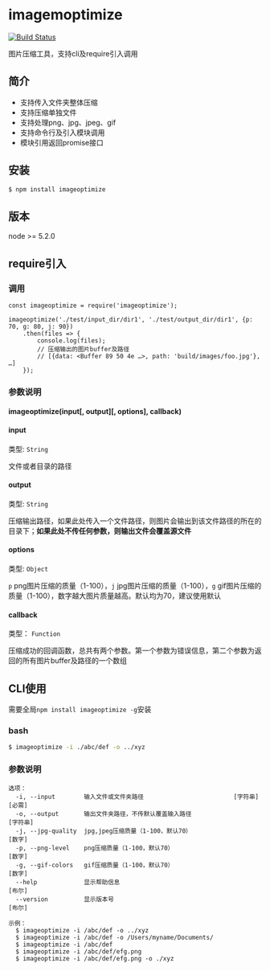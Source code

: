 # imagemoptimize

[![Build Status](https://www.travis-ci.org/izhangxu/image-optimize.svg?branch=master)](https://www.travis-ci.org/izhangxu/image-optimize)

图片压缩工具，支持cli及require引入调用

## 简介
- 支持传入文件夹整体压缩
- 支持压缩单独文件
- 支持处理png、jpg、jpeg、gif
- 支持命令行及引入模块调用
- 模块引用返回promise接口

## 安装
``` bash
$ npm install imageoptimize
```

## 版本
node >= 5.2.0

## require引入

### 调用
```
const imageoptimize = require('imageoptimize');

imageoptimize('./test/input_dir/dir1', './test/output_dir/dir1', {p: 70, g: 80, j: 90})
    .then(files => {
        console.log(files);
        // 压缩输出的图片buffer及路径
        // [{data: <Buffer 89 50 4e …>, path: 'build/images/foo.jpg'}, …]
    });
```

### 参数说明

#### imageoptimize(input[, output][, options], callback)

#### input

类型: `String`

文件或者目录的路径

#### output

类型: `String`

压缩输出路径，如果此处传入一个文件路径，则图片会输出到该文件路径的所在的目录下；**如果此处不传任何参数，则输出文件会覆盖源文件**

#### options

类型: `Object`

`p` png图片压缩的质量（1-100），`j` jpg图片压缩的质量（1-100），`g` gif图片压缩的质量（1-100），数字越大图片质量越高。默认均为70，建议使用默认

#### callback

类型： `Function`

压缩成功的回调函数，总共有两个参数。第一个参数为错误信息，第二个参数为返回的所有图片buffer及路径的一个数组

## CLI使用
需要全局`npm install imageoptimize -g`安装

### bash
``` bash
$ imageoptimize -i ./abc/def -o ../xyz
```

### 参数说明
```
选项：
  -i, --input        输入文件或文件夹路径                         [字符串] [必需]
  -o, --output       输出文件夹路径，不传默认覆盖输入路径                  [字符串]
  -j, --jpg-quality  jpg,jpeg压缩质量（1-100，默认70）                    [数字]
  -p, --png-level    png压缩质量（1-100，默认70）                         [数字]
  -g, --gif-colors   gif压缩质量（1-100，默认70）                         [数字]
  --help             显示帮助信息                                        [布尔]
  --version          显示版本号                                          [布尔]

示例：
  $ imageoptimize -i /abc/def -o ../xyz
  $ imageoptimize -i /abc/def -o /Users/myname/Documents/
  $ imageoptimize -i /abc/def
  $ imageoptimize -i /abc/def/efg.png
  $ imageoptimize -i /abc/def/efg.png -o ./xyz
```
